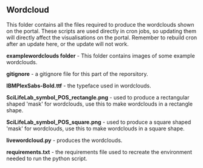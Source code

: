 ## Wordcloud

This folder contains all the files required to produce the wordclouds shown on the portal. These scripts are used directly in cron jobs, so updating them will directly affect the visualisations on the portal. Remember to rebuild cron after an update here, or the update will not work.

**examplewordclouds folder** - This folder contains images of some example wordclouds.

**gitignore** - a gitignore file for this part of the reporsitory.

**IBMPlexSabs-Bold.ttf** - the typeface used in wordclouds.

**SciLifeLab_symbol_POS_rectangle.png** - used to produce a rectangular shaped 'mask' for wordclouds, use this to make wordclouds in a rectangle shape.

**SciLifeLab_symbol_POS_square.png** - used to produce a square shaped 'mask' for wordclouds, use this to make wordclouds in a square shape.

**livewordcloud.py** - produces the wordclouds.

**requirements.txt** - the requirements file used to recreate the environment needed to run the python script.